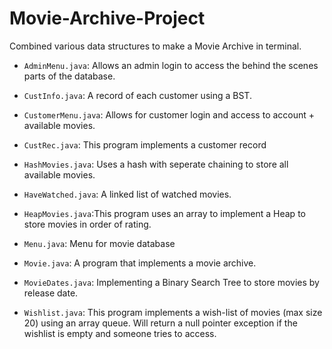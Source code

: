 # Movie-Archive-Project
Combined various data structures to make a Movie Archive in terminal.


- `AdminMenu.java`: Allows an admin login to access the behind the scenes parts of the database.

- `CustInfo.java`: A record of each customer using a BST.

- `CustomerMenu.java`: Allows for customer login and access to account + available movies.

- `CustRec.java`: This program implements a customer record

- `HashMovies.java`: Uses a hash with seperate chaining to store all available movies.

- `HaveWatched.java`: A linked list of watched movies.

- `HeapMovies.java`:This program uses an array to implement a Heap to store movies in order of rating.

- `Menu.java`: Menu for movie database

- `Movie.java`: A program that implements a movie archive.

- `MovieDates.java`: Implementing a Binary Search Tree to store movies by release date.

- `Wishlist.java`: This program implements a wish-list of movies (max size 20) using an array queue. 
Will return a null pointer exception if the wishlist is empty and someone tries to access. 







